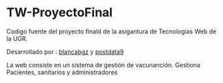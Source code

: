 # TW-ProyectoFinal

Codigo fuente del proyecto finald de la asigantura de Tecnologías Web de la UGR.

Desarrollado por : [blancabgz](https://github.com/blancabgz) y [postdata9](https://github.com/postdata9)

La web consiste en un sistema de gestión de vacunanción.
Gestiona Pacientes, sanitarios y administradores

